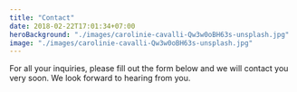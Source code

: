 ```yaml
---
title: "Contact"
date: 2018-02-22T17:01:34+07:00
heroBackground: "./images/carolinie-cavalli-Qw3w0oBH63s-unsplash.jpg"
image: "./images/carolinie-cavalli-Qw3w0oBH63s-unsplash.jpg"
---
```


For all your inquiries, please fill out the form below and we will contact you very soon. We look forward to hearing from you.
